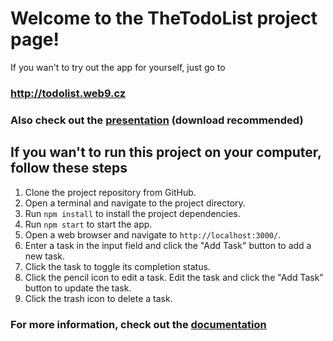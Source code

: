 # Welcome to the TheTodoList project page!

If you wan't to try out the app for yourself, just go to
### http://todolist.web9.cz

### Also check out the [presentation](https://github.com/Joseftrojkar/React-Todo-List/blob/main/the%20future%20of%20tasks.pdf) (download recommended)

## If you wan't to run this project on your computer, follow these steps

1. Clone the project repository from GitHub.
2. Open a terminal and navigate to the project directory.
3. Run `npm install` to install the project dependencies.
4. Run `npm start` to start the app.
5. Open a web browser and navigate to `http://localhost:3000/`.
6. Enter a task in the input field and click the "Add Task" button to add a new task.
7. Click the task to toggle its completion status.
8. Click the pencil icon to edit a task. Edit the task and click the "Add Task" button to update the task.
9. Click the trash icon to delete a task.

### For more information, check out the [documentation](https://github.com/Joseftrojkar/React-Todo-List/blob/main/Documentation.md)
